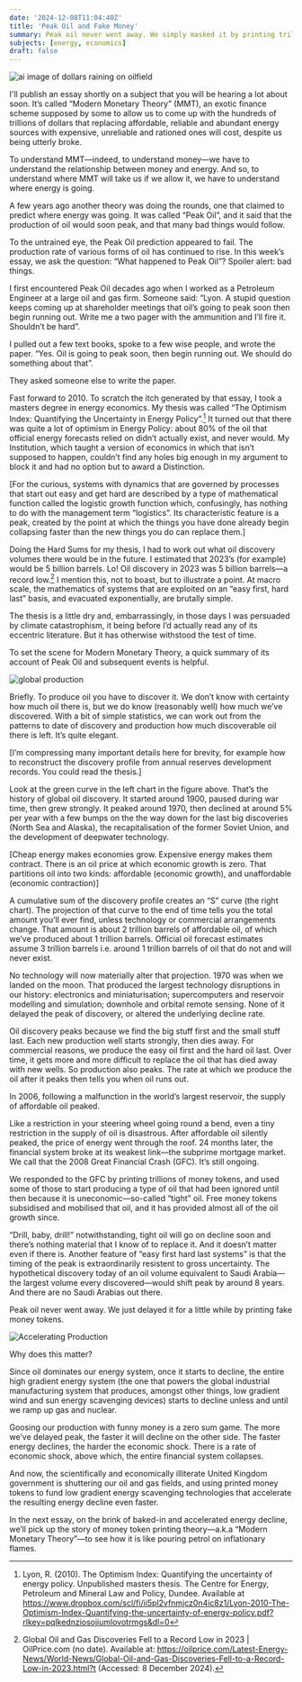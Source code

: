 ```yaml
---
date: '2024-12-08T11:04:40Z'
title: 'Peak Oil and Fake Money'
summary: Peak oil never went away. We simply masked it by printing trillions of dollars of fake money. Now the energy floor is falling out from under our economies.
subjects: [energy, economics] 
draft: false
---
```


![ai image of dollars raining on oilfield](images/cover-image.jpg)

I'll publish an essay shortly on a subject that you will be hearing a lot about soon. It’s called “Modern Monetary Theory” (MMT), an exotic finance scheme supposed by some to allow us to come up with the hundreds of trillions of dollars that replacing affordable, reliable and abundant energy sources with expensive, unreliable and rationed ones will cost, despite us being utterly broke.

To understand MMT—indeed, to understand money—we have to understand the relationship between money and energy. And so, to understand where MMT will take us if we allow it, we have to understand where energy is going.

A few years ago another theory was doing the rounds, one that claimed to predict where energy was going. It was called “Peak Oil”, and it said that the production of oil would soon peak, and that many bad things would follow.

To the untrained eye, the Peak Oil prediction appeared to fail. The production rate of various forms of oil has continued to rise. In this week’s essay, we ask the question: “What happened to Peak Oil”? Spoiler alert: bad things.

I first encountered Peak Oil decades ago when I worked as a Petroleum Engineer at a large oil and gas firm. Someone said: “Lyon. A stupid question keeps coming up at shareholder meetings that oil’s going to peak soon then begin running out. Write me a two pager with the ammunition and I’ll fire it. Shouldn’t be hard”.

I pulled out a few text books, spoke to a few wise people, and wrote the paper. “Yes. Oil is going to peak soon, then begin running out. We should do something about that”.

They asked someone else to write the paper.

Fast forward to 2010. To scratch the itch generated by that essay, I took a masters degree in energy economics. My thesis was called “The Optimism Index: Quantifying the Uncertainty in Energy Policy”.[^1] It turned out that there was quite a lot of optimism in Energy Policy: about 80% of the oil that official energy forecasts relied on didn’t actually exist, and never would. My Institution, which taught a version of economics in which that isn’t supposed to happen, couldn’t find any holes big enough in my argument to block it and had no option but to award a Distinction.

\[For the curious, systems with dynamics that are governed by processes that start out easy and get hard are described by a type of mathematical function called the logistic growth function which, confusingly, has nothing to do with the management term “logistics”. Its characteristic feature is a peak, created by the point at which the things you have done already begin collapsing faster than the new things you do can replace them.\]

Doing the Hard Sums for my thesis, I had to work out what oil discovery volumes there would be in the future. I estimated that 2023’s (for example) would be 5 billion barrels. Lo! Oil discovery in 2023 was 5 billion barrels—a record low.[^2] I mention this, not to boast, but to illustrate a point. At macro scale, the mathematics of systems that are exploited on an “easy first, hard last” basis, and evacuated exponentially, are brutally simple.

The thesis is a little dry and, embarrassingly, in those days I was persuaded by climate catastrophism, it being before I’d actually read any of its eccentric literature. But it has otherwise withstood the test of time.

To set the scene for Modern Monetary Theory, a quick summary of its account of Peak Oil and subsequent events is helpful.

![global production](images/global-discovery-production.jpg)

Briefly. To produce oil you have to discover it. We don’t know with certainty how much oil there is, but we do know (reasonably well) how much we’ve discovered. With a bit of simple statistics, we can work out from the patterns to date of discovery and production how much discoverable oil there is left. It’s quite elegant.

\[I’m compressing many important details here for brevity, for example how to reconstruct the discovery profile from annual reserves development records. You could read the thesis.\]

Look at the green curve in the left chart in the figure above. That’s the history of global oil discovery. It started around 1900, paused during war time, then grew strongly. It peaked around 1970, then declined at around 5% per year with a few bumps on the the way down for the last big discoveries (North Sea and Alaska), the recapitalisation of the former Soviet Union, and the development of deepwater technology.

\[Cheap energy makes economies grow. Expensive energy makes them contract. There is an oil price at which economic growth is zero. That partitions oil into two kinds: affordable (economic growth), and unaffordable (economic contraction)\]

A cumulative sum of the discovery profile creates an “S” curve (the right chart). The projection of that curve to the end of time tells you the total amount you’ll ever find, unless technology or commercial arrangements change. That amount is about 2 trillion barrels of affordable oil, of which we’ve produced about 1 trillion barrels. Official oil forecast estimates assume 3 trillion barrels i.e. around 1 trillion barrels of oil that do not and will never exist.

No technology will now materially alter that projection. 1970 was when we landed on the moon. That produced the largest technology disruptions in our history: electronics and miniaturisation; supercomputers and reservoir modelling and simulation; downhole and orbital remote sensing. None of it delayed the peak of discovery, or altered the underlying decline rate.

Oil discovery peaks because we find the big stuff first and the small stuff last. Each new production well starts strongly, then dies away. For commercial reasons, we produce the easy oil first and the hard oil last. Over time, it gets more and more difficult to replace the oil that has died away with new wells. So production also peaks. The rate at which we produce the oil after it peaks then tells you when oil runs out.

In 2006, following a malfunction in the world’s largest reservoir, the supply of affordable oil peaked.

Like a restriction in your steering wheel going round a bend, even a tiny restriction in the supply of oil is disastrous. After affordable oil silently peaked, the price of energy went through the roof. 24 months later, the financial system broke at its weakest link—the subprime mortgage market. We call that the 2008 Great Financial Crash (GFC). It’s still ongoing.

We responded to the GFC by printing trillions of money tokens, and used some of those to start producing a type of oil that had been ignored until then because it is uneconomic—so-called “tight” oil. Free money tokens subsidised and mobilised that oil, and it has provided almost all of the oil growth since.

“Drill, baby, drill!” notwithstanding, tight oil will go on decline soon and there’s nothing material that I know of to replace it. And it doesn’t matter even if there is. Another feature of “easy first hard last systems” is that the timing of the peak is extraordinarily resistent to gross uncertainty. The hypothetical discovery today of an oil volume equivalent to Saudi Arabia—the largest volume every discovered—would shift peak by around 8 years. And there are no Saudi Arabias out there.

Peak oil never went away. We just delayed it for a little while by printing fake money tokens.

![Accelerating Production](images/accelerating-production.jpg)

Why does this matter?

Since oil dominates our energy system, once it starts to decline, the entire high gradient energy system (the one that powers the global industrial manufacturing system that produces, amongst other things, low gradient wind and sun energy scavenging devices) starts to decline unless and until we ramp up gas and nuclear.

Goosing our production with funny money is a zero sum game. The more we’ve delayed peak, the faster it will decline on the other side. The faster energy declines, the harder the economic shock. There is a rate of economic shock, above which, the entire financial system collapses.

And now, the scientifically and economically illiterate United Kingdom government is shuttering our oil and gas fields, and using printed money tokens to fund low gradient energy scavenging technologies that accelerate the resulting energy decline even faster.

In the next essay, on the brink of baked-in and accelerated energy decline, we’ll pick up the story of money token printing theory—a.k.a “Modern Monetary Theory”—to see how it is like pouring petrol on inflationary flames.

[^1]: Lyon, R. (2010). The Optimism Index: Quantifying the uncertainty of energy policy. Unpublished masters thesis. The Centre for Energy, Petroleum and Mineral Law and Policy, Dundee. Available at https://www.dropbox.com/scl/fi/ii5pl2vfnmjcz0n4ic8z1/Lyon-2010-The-Optimism-Index-Quantifying-the-uncertainty-of-energy-policy.pdf?rlkey=pqlkednziosojiumlovotrmgs&dl=0

[^2]: Global Oil and Gas Discoveries Fell to a Record Low in 2023 | OilPrice.com (no date). Available at: https://oilprice.com/Latest-Energy-News/World-News/Global-Oil-and-Gas-Discoveries-Fell-to-a-Record-Low-in-2023.html?t (Accessed: 8 December 2024).

